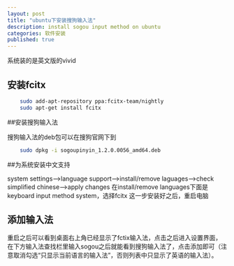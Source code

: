 ```yaml
---
layout: post
title: "ubuntu下安装搜狗输入法"
description: install sogou input method on ubuntu
categories: 软件安装
published: true
---
```


系统装的是英文版的vivid

## 安装fcitx

~~~ bash
	sudo add-apt-repository ppa:fcitx-team/nightly
	sudo apt-get install fcitx
~~~

##安装搜狗输入法

搜狗输入法的deb包可以在搜狗官网下到

~~~ bash
	sudo dpkg -i sogoupinyin_1.2.0.0056_amd64.deb
~~~

##为系统安装中文支持

system settings-->language support-->install/remove laguages-->check simplified chinese-->apply changes
在install/remove languages下面是keyboard input method system，选择fcitx
这一步安装好之后，重启电脑

## 添加输入法

重启之后可以看到桌面右上角已经显示了fctix输入法，点击之后进入设置界面，在下方输入法查找栏里输入sogou之后就能看到搜狗输入法了，点击添加即可（注意取消勾选“只显示当前语言的输入法”，否则列表中只显示了英语的输入法）。
